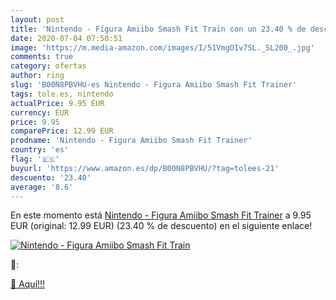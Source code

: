 ```yaml
---
layout: post
title: 'Nintendo - Figura Amiibo Smash Fit Train con un 23.40 % de descuento'
date: 2020-07-04 07:50:51
image: 'https://m.media-amazon.com/images/I/51VmgOIv7SL._SL200_.jpg'
comments: true
category: ofertas
author: ring
slug: 'B00N8PBVHU-es Nintendo - Figura Amiibo Smash Fit Trainer'
tags: tole.es, nintendo
actualPrice: 9.95 EUR
currency: EUR
price: 9.95
comparePrice: 12.99 EUR
prodname: 'Nintendo - Figura Amiibo Smash Fit Trainer'
country: 'es'
flag: '🇪🇸'
buyurl: 'https://www.amazon.es/dp/B00N8PBVHU/?tag=tolees-21'
descuento: '23.40'
average: '8.6'
---
```


En este momento está [Nintendo - Figura Amiibo Smash Fit Trainer](https://www.amazon.es/dp/B00N8PBVHU/?tag=tolees-21) a 9.95 EUR (original: 12.99 EUR) (23.40 %  de descuento) en el siguiente enlace!

[![Nintendo - Figura Amiibo Smash Fit Train](https://m.media-amazon.com/images/I/51VmgOIv7SL._SL200_.jpg)](https://www.amazon.es/dp/B00N8PBVHU/?tag=tolees-21)

🔎:


[🛒 Aquí!!!](https://www.amazon.es/dp/B00N8PBVHU/?tag=tolees-21)
